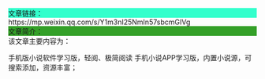 <div style="background-color:#33ffcc">文章链接：</div>
https://mp.weixin.qq.com/s/Y1m3nI25NmIn57sbcmGIVg

<div style="background-color:RGB(52,160,40)">文章简介：</div>
该文章主要内容为：

手机版小说软件学习版，轻阅、极简阅读 手机小说APP学习版，内置小说源，可搜索添加，资源丰富；